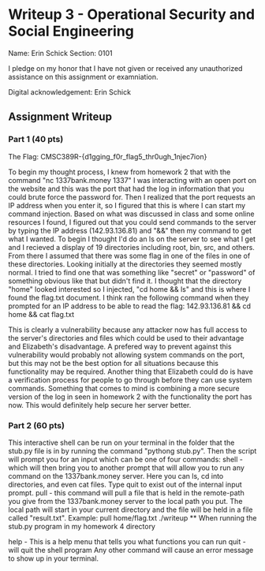 # Writeup 3 - Operational Security and Social Engineering

Name: Erin Schick
Section: 0101

I pledge on my honor that I have not given or received any unauthorized assistance on this assignment or examniation.

Digital acknowledgement: Erin Schick

## Assignment Writeup

### Part 1 (40 pts)

The Flag: CMSC389R-{d1gging_f0r_flag5_thr0ugh_1njec7ion}

To begin my thought process, I knew from homework 2 that with the command "nc 1337bank.money 1337" I was interacting with an open port on the website and this was the port that had the log in information that you could brute force the password for. Then I realized that the port requests an IP address when you enter it, so I figured that this is where I can start my command injection. Based on what was discussed in class and some online resources I found, I figured out that you could send commands to the server by typing the IP address (142.93.136.81) and "&&" then my command to get what I wanted. To begin I thought I'd do an ls on the server to see what I get and I recieved a display of 19 directories including root, bin, src, and others. From there I assumed that there was some flag in one of the files in one of these directories. Looking initially at the directories they seemed mostly normal. I tried to find one that was something like "secret" or "password" of something obvious like that but didn't find it. I thought that the directory "home" looked interested so I injected, "cd home && ls" and this is where I found the flag.txt document. I think ran the following command when they prompted for an IP address to be able to read the flag: 142.93.136.81 && cd home && cat flag.txt

This is clearly a vulnerability because any attacker now has full access to the server's directories and files which could be used to their advantage and Elizabeth's disadvantage. A prefered way to prevent against this vulnerability would probably not allowing system commands on the port, but this may not be the best option for all situations because this functionality may be required. Another thing that Elizabeth could do is have a verification process for people to go through before they can use system commands. Something that comes to mind is combining a more secure version of the log in seen in homework 2 with the functionality the port has now. This would definitely help secure her server better. 


### Part 2 (60 pts)

This interactive shell can be run on your terminal in the folder that the stub.py file is in by running the command "pythong stub.py". Then the script will prompt you for an input which can be one of four commands:
shell - which will then bring you to another prompt that will allow you to run any command on the 1337bank.money server. Here you can ls, cd into directories, and even cat files. Type quit to exist out of the internal input prompt.
pull <remote-path> <local-path> - this command will pull a file that is held in the remote-path you give from the 1337bank.money server to the local path you put. The local path will start in your current directory and the file will be held in a file called "result.txt". Example:
	pull home/flag.txt ./writeup 
	** When running the stub.py program in my homework 4 directory

help - This is a help menu that tells you what functions you can run
quit - will quit the shell program
Any other command will cause an error message to show up in your terminal. 